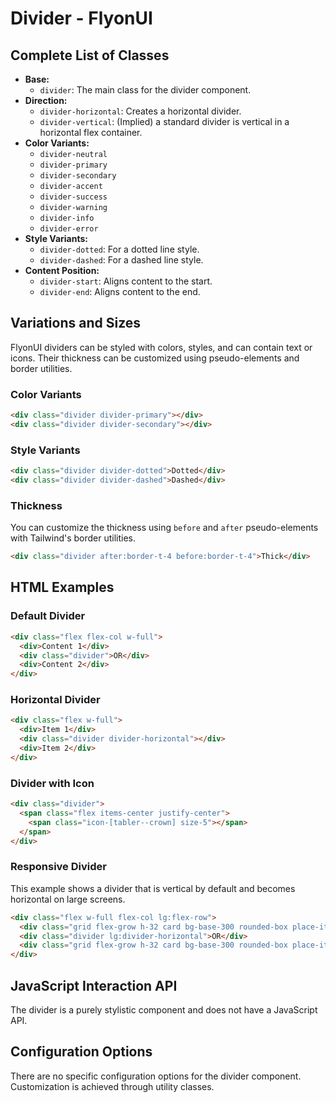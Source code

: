 # Divider - FlyonUI

## Complete List of Classes
- **Base:**
  - `divider`: The main class for the divider component.
- **Direction:**
  - `divider-horizontal`: Creates a horizontal divider.
  - `divider-vertical`: (Implied) a standard divider is vertical in a horizontal flex container.
- **Color Variants:**
  - `divider-neutral`
  - `divider-primary`
  - `divider-secondary`
  - `divider-accent`
  - `divider-success`
  - `divider-warning`
  - `divider-info`
  - `divider-error`
- **Style Variants:**
  - `divider-dotted`: For a dotted line style.
  - `divider-dashed`: For a dashed line style.
- **Content Position:**
  - `divider-start`: Aligns content to the start.
  - `divider-end`: Aligns content to the end.

## Variations and Sizes
FlyonUI dividers can be styled with colors, styles, and can contain text or icons. Their thickness can be customized using pseudo-elements and border utilities.

### Color Variants
```html
<div class="divider divider-primary"></div>
<div class="divider divider-secondary"></div>
```

### Style Variants
```html
<div class="divider divider-dotted">Dotted</div>
<div class="divider divider-dashed">Dashed</div>
```

### Thickness
You can customize the thickness using `before` and `after` pseudo-elements with Tailwind's border utilities.
```html
<div class="divider after:border-t-4 before:border-t-4">Thick</div>
```

## HTML Examples

### Default Divider
```html
<div class="flex flex-col w-full">
  <div>Content 1</div>
  <div class="divider">OR</div>
  <div>Content 2</div>
</div>
```

### Horizontal Divider
```html
<div class="flex w-full">
  <div>Item 1</div>
  <div class="divider divider-horizontal"></div>
  <div>Item 2</div>
</div>
```

### Divider with Icon
```html
<div class="divider">
  <span class="flex items-center justify-center">
    <span class="icon-[tabler--crown] size-5"></span>
  </span>
</div>
```

### Responsive Divider
This example shows a divider that is vertical by default and becomes horizontal on large screens.
```html
<div class="flex w-full flex-col lg:flex-row">
  <div class="grid flex-grow h-32 card bg-base-300 rounded-box place-items-center">content</div>
  <div class="divider lg:divider-horizontal">OR</div>
  <div class="grid flex-grow h-32 card bg-base-300 rounded-box place-items-center">content</div>
</div>
```

## JavaScript Interaction API
The divider is a purely stylistic component and does not have a JavaScript API.

## Configuration Options
There are no specific configuration options for the divider component. Customization is achieved through utility classes.